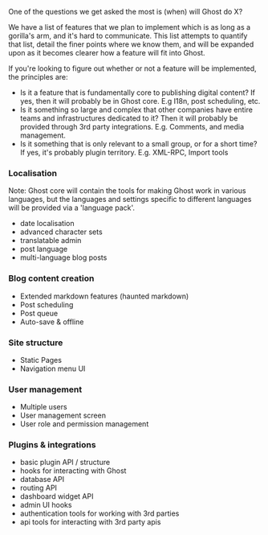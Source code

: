 One of the questions we get asked the most is (when) will Ghost do X?

We have a list of features that we plan to implement which is as long as a gorilla's arm, and it's hard to communicate. This list attempts to quantify that list, detail the finer points where we know them, and will be expanded upon as it becomes clearer how a feature will fit into Ghost. 

If you're looking to figure out whether or not a feature will be implemented, the principles are:

- Is it a feature that is fundamentally core to publishing digital content? If yes, then it will probably be in Ghost core. E.g I18n, post scheduling, etc.
- Is it something so large and complex that other companies have entire teams and infrastructures dedicated to it? Then it will probably be provided through 3rd party integrations. E.g. Comments, and media management.
- Is it something that is only relevant to a small group, or for a short time? If yes, it's probably plugin territory. E.g. XML-RPC, Import tools

### Localisation
Note: Ghost core will contain the tools for making Ghost work in various languages, but the languages and settings specific to different languages will be provided via a 'language pack'.
* date localisation
* advanced character sets
* translatable admin
* post language
* multi-language blog posts

### Blog content creation
* Extended markdown features (haunted markdown)
* Post scheduling
* Post queue
* Auto-save & offline

### Site structure
* Static Pages
* Navigation menu UI

### User management
* Multiple users
* User management screen
* User role and permission management

### Plugins & integrations
- basic plugin API / structure
- hooks for interacting with Ghost
- database API
- routing API
- dashboard widget API
- admin UI hooks
- authentication tools for working with 3rd parties
- api tools for interacting with 3rd party apis


